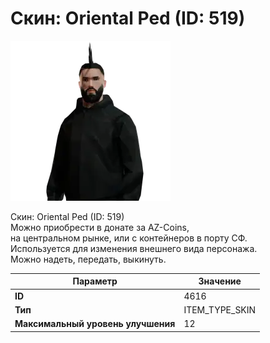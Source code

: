 # Скин: Oriental Ped (ID: 519)

![Item Image](../img/4616.webp?raw=true)

Скин: Oriental Ped (ID: 519)<br>Можно приобрести в донате за AZ-Coins,<br>на центральном рынке, или с контейнеров в порту СФ.<br>Используется для изменения внешнего вида персонажа. <br>Можно надеть, передать, выкинуть.


| Параметр | Значение |
|----------|----------|
| **ID** | 4616 |
| **Тип** | ITEM_TYPE_SKIN |
| **Максимальный уровень улучшения** | 12 |

